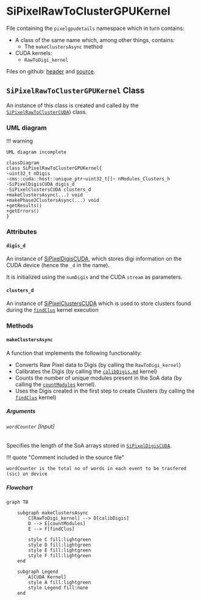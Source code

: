 # SiPixelRawToClusterGPUKernel

File containing the `pixelgpudetails` namespace which in turn contains:

- A class of the same name  which,
  among other things, contains:
	- The `makeClustersAsync` method
- CUDA kernels:
	- `RawToDigi_kernel`


Files on github: [header](https://github.com/cms-sw/cmssw/blob/master/RecoLocalTracker/SiPixelClusterizer/plugins/SiPixelRawToClusterGPUKernel.h) and [source](https://github.com/cms-sw/cmssw/blob/master/RecoLocalTracker/SiPixelClusterizer/plugins/SiPixelRawToClusterGPUKernel.cu).



## `SiPixelRawToClusterGPUKernel` Class

An instance of this class is created and called by the
[`SiPixelRawToClusterCUDA`](SiPixelRawToClusterCUDA-overview.md)) class.

### UML diagram
!!! warning

	UML diagram incomplete
	
```mermaid
classDiagram
class SiPixelRawToClusterGPUKernel{
-uint32_t nDigis 
-cms::cuda::host::unique_ptr~uint32_t[]~ nModules_Clusters_h
-SiPixelDigisCUDA digis_d
-SiPixelClustersCUDA clusters_d
+makeClustersAsync(...) void
+makePhase2ClustersAsync(...) void
+getResults()
+getErrors() 
}
```

### Attributes

#### `digis_d`

An instance of [SiPixelDigisCUDA](SiPixelDigisCUDA.md), which stores digi
information on the CUDA device (hence the `_d` in the name).

It is initialized using the `numDigis` and the CUDA `stream` as parameters.

#### `clusters_d`

An instance of [SiPixelClustersCUDA](SiPixelClustersCUDA.md) which is used
to store clusters found during the [`findClus`](gpuClustering-findClus.md) kernel execution

### Methods

#### `makeClustersAsync`

A function that implements the following functionality:

- Converts Raw Pixel data to Digis (by calling the `RawToDigi_kernel`)
- Calibrates the Digis (by calling the [`calibDigis.md`](gpuCalibPixel-calibDigis.md) kernel)
- Counts the number of unique modules present in the SoA data (by calling the
[`countModules`](gpuClustering-countModules.md) kernel).
- Uses the Digis created in the first step to create Clusters (by calling
the [`findClus`](gpuClustering-findClus.md) kernel)

##### Arguments

###### `wordCounter` [Input]

Specifies the length of the SoA arrays stored in [`SiPixelDigisCUDA`](SiPixelDigisCUDA.md).

!!! quote "Comment included in the source file"

	wordCounter is the total no of words in each event to be trasfered (sic) on device

##### Flowchart

```mermaid
graph TB
	
	subgraph makeClustersAsync
		C[RawToDigi_kernel] --> D[calibDigis]
		D --> E[countModules]
		E --> F[findClus]
	
		style C fill:lightgreen
		style D fill:lightgreen	
		style E fill:lightgreen	
		style F fill:lightgreen	
	end
	
	subgraph Legend
		A[CUDA Kernel]
		style A fill:lightgreen
		style Legend fill:none
	end
```
